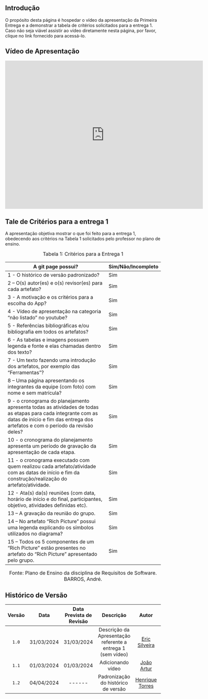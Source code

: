 ## Introdução

O propósito desta página é hospedar o vídeo da apresentação da Primeira Entrega e a demonstrar a tabela de critérios solicitados para a entrega 1. Caso não seja viável assistir ao vídeo diretamente nesta página, por favor, clique no link fornecido para acessá-lo.

## Vídeo de Apresentação

<iframe width="640" height="480" src="https://www.youtube.com/embed/Pc3TQlD6xAM" frameborder="0" allow="autoplay; encrypted-media" allowfullscreen></iframe>


## Tale de Critérios para a entrega 1

A apresentação objetiva mostrar o que foi feito para a entrega 1, obedecendo aos critérios na Tabela 1 solicitados pelo professor no plano de ensino.

<font size="3"><p style="text-align: center">Tabela 1: Critérios para a Entrega 1</p></font>

A git page possui?  | Sim/Não/Incompleto
--------- | ------
1 - O histórico de versão padronizado? | Sim|
2 – O(s) autor(es) e o(s) revisor(es) para cada artefato? | Sim|
3 - A motivação e os critérios para a escolha do App? | Sim
4 - Vídeo de apresentação na categoria “não listado” no youtube? | Sim|
5 - Referências bibliográficas e/ou bibliografia em todos os artefatos? | Sim|
6 - As tabelas e imagens possuem legenda e fonte e elas chamadas dentro dos texto? | Sim|
7 - Um texto fazendo uma introdução dos artefatos, por exemplo das “Ferramentas”? | Sim|
8 – Uma página apresentando os integrantes da equipe (com foto) com nome e sem matrícula? | Sim|
9 - o cronograma do planejamento apresenta todas as atividades de todas as etapas para cada integrante com as datas de início e fim das entrega dos artefatos e com o período da revisão deles? | Sim|
10 - o cronograma do planejamento apresenta um período de gravação da apresentação de cada etapa. | Sim|
11 - o cronograma executado com quem realizou cada artefato/atividade com as datas de início e fim da construção/realização do artefato/atividade. | Sim|
12 - Ata(s) da(s) reuniões (com data, horário de início e do final, participantes, objetivo, atividades definidas etc). | Sim|
13 – A gravação da reunião do grupo. | Sim|
14 – No artefato “Rich Picture” possui uma legenda explicando os símbolos utilizados no diagrama? | Sim|
15 – Todos os 5 componentes de um “Rich Picture” estão presentes no artefato do “Rich Picture” apresentado pelo grupo. | Sim|


<font size="3"><p style="text-align: center">Fonte: Plano de Ensino da disciplina de Requisitos de Software. BARROS, André.</p></font>

## <a>Histórico de Versão</a>
|Versão|Data|Data Prevista de Revisão|Descrição|Autor|Revisor|
| :------: | :----------: |:-----------: | :-----------: | :---------: |:---------: |
|`1.0`| 31/03/2024 | 31/03/2024 | Descrição da Apresentação referente a entrega 1 (sem vídeo) | [Eric Silveira](https://github.com/ericbky) |[João Artur](https://github.com/joao-artl)|
|`1.1`| 01/03/2024 | 01/03/2024 | Adicionando vídeo | [João Artur](https://github.com/joao-artl)  |[Eric Silveira](https://github.com/ericbky)|
|`1.2`| 04/04/2024 | ------ | Padronização do histórico de versão | [Henrique Torres](https://github.com/henriqtorresl) | ------ |